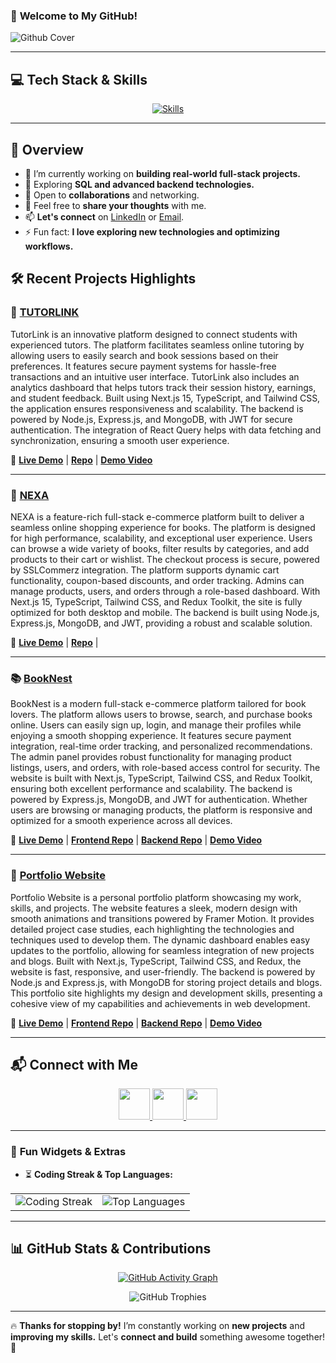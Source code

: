 ### 🚀 **Welcome to My GitHub!**

![Github Cover](./images/Banner-Github.gif)

---

## 💻 **Tech Stack & Skills**

<p align="center">
  <a href="#"><img src="https://skillicons.dev/icons?i=html,css,tailwind,js,ts,react,redux,next,nodejs,express,mongodb,postman,figma" alt="Skills" /></a>
</p>

---

## 🚀 **Overview**

- 🔭 I’m currently working on **building real-world full-stack projects.**
- 🌱 Exploring **SQL and advanced backend technologies.**
- 🤝 Open to **collaborations** and networking.
- 💬 Feel free to **share your thoughts** with me.
- 📫 **Let's connect** on [LinkedIn](https://www.linkedin.com/in/md-shakilhossain) or [Email](mailto:mrshakilhossain@outlook.com).
- ⚡ Fun fact: **I love exploring new technologies and optimizing workflows.**

## 🛠️ **Recent Projects Highlights**

### 🚀 [**TUTORLINK**](https://tutor-link-web.vercel.app)

TutorLink is an innovative platform designed to connect students with experienced tutors. The platform facilitates seamless online tutoring by allowing users to easily search and book sessions based on their preferences. It features secure payment systems for hassle-free transactions and an intuitive user interface. TutorLink also includes an analytics dashboard that helps tutors track their session history, earnings, and student feedback. Built using Next.js 15, TypeScript, and Tailwind CSS, the application ensures responsiveness and scalability. The backend is powered by Node.js, Express.js, and MongoDB, with JWT for secure authentication. The integration of React Query helps with data fetching and synchronization, ensuring a smooth user experience.

🔗 **[Live Demo](https://tutor-link-web.vercel.app)** | [**Repo**](https://github.com/Shakilofficial/tutor-link.git) | [**Demo Video**](https://drive.google.com/file/d/1N5F7j7pJMCdSdqy8DQcU_JiwhSq27-Mf/view)

---


### 🛒 [**NEXA**](https://ecom-nexa-web.vercel.app)
NEXA is a feature-rich full-stack e-commerce platform built to deliver a seamless online shopping experience for books. The platform is designed for high performance, scalability, and exceptional user experience. Users can browse a wide variety of books, filter results by categories, and add products to their cart or wishlist. The checkout process is secure, powered by SSLCommerz integration. The platform supports dynamic cart functionality, coupon-based discounts, and order tracking. Admins can manage products, users, and orders through a role-based dashboard. With Next.js 15, TypeScript, Tailwind CSS, and Redux Toolkit, the site is fully optimized for both desktop and mobile. The backend is built using Node.js, Express.js, MongoDB, and JWT, providing a robust and scalable solution.

🔗 **[Live Demo](https://ecom-nexa-web.vercel.app)** | [**Repo**](https://github.com/Shakilofficial/nextmart-client.git) |

---

### 📚 [**BookNest**](https://booknest-blond.vercel.app)

BookNest is a modern full-stack e-commerce platform tailored for book lovers. The platform allows users to browse, search, and purchase books online. Users can easily sign up, login, and manage their profiles while enjoying a smooth shopping experience. It features secure payment integration, real-time order tracking, and personalized recommendations. The admin panel provides robust functionality for managing product listings, users, and orders, with role-based access control for security. The website is built with Next.js, TypeScript, Tailwind CSS, and Redux Toolkit, ensuring both excellent performance and scalability. The backend is powered by Express.js, MongoDB, and JWT for authentication. Whether users are browsing or managing products, the platform is responsive and optimized for a smooth experience across all devices.

🔗 **[Live Demo](https://booknest-blond.vercel.app)** | [**Frontend Repo**](https://github.com/Shakilofficial/bookNest-client.git) | [**Backend Repo**](https://github.com/Shakilofficial/bookNest-server.git) | [**Demo Video**](https://drive.google.com/file/d/1GARhg0KL9KvNqonQexFuEd6hXiccUSi0/view)

---

### 🎨 [**Portfolio Website**](https://shakil-tawny.vercel.app)

Portfolio Website is a personal portfolio platform showcasing my work, skills, and projects. The website features a sleek, modern design with smooth animations and transitions powered by Framer Motion. It provides detailed project case studies, each highlighting the technologies and techniques used to develop them. The dynamic dashboard enables easy updates to the portfolio, allowing for seamless integration of new projects and blogs. Built with Next.js, TypeScript, Tailwind CSS, and Redux, the website is fast, responsive, and user-friendly. The backend is powered by Node.js and Express.js, with MongoDB for storing project details and blogs. This portfolio site highlights my design and development skills, presenting a cohesive view of my capabilities and achievements in web development.

🔗 **[Live Demo](https://shakil-tawny.vercel.app)** | [**Frontend Repo**](https://github.com/Shakilofficial/portfolio-client.git) | [**Backend Repo**](https://github.com/Shakilofficial/portfolio-server.git) | [**Demo Video**](https://drive.google.com/file/d/1G0u7BVb99tnnNps1LVl3K8pcsIBx8cnr/view)

---

## 📬 **Connect with Me**

<p align="center">
  <a href="https://www.facebook.com/iamshakilhossain">
    <img height="50" src="https://img.shields.io/badge/Facebook-1877F2?style=for-the-badge&logo=facebook&logoColor=white"/>
  </a>
  <a href="https://www.linkedin.com/in/md-shakilhossain">
    <img height="50" src="https://img.shields.io/badge/LinkedIn-0077B5?style=for-the-badge&logo=linkedin&logoColor=white"/>
  </a>
  <a href="mailto:mrshakilhossain@outlook.com">
    <img height="50" src="https://img.shields.io/badge/Email-D14836?style=for-the-badge&logo=gmail&logoColor=white"/>
  </a>
</p>

---

### 🎯 **Fun Widgets & Extras**

- ⏳ **Coding Streak & Top Languages:**

<div align="center">
  <table>
    <tr>
      <td>
        <img src="https://github-readme-streak-stats.herokuapp.com?user=Shakilofficial&theme=algolia&border_radius=5" alt="Coding Streak"/>
      </td>
      <td>
        <img src="https://github-readme-stats.vercel.app/api/top-langs/?username=Shakilofficial&layout=compact&theme=algolia" alt="Top Languages"/>
      </td>
    </tr>
  </table>
</div>

---

## 📊 **GitHub Stats & Contributions**

<p align="center">
  <a href="https://github.com/Shakilofficial">
    <img src="https://github-readme-activity-graph.vercel.app/graph?username=Shakilofficial&theme=algolia" alt="GitHub Activity Graph"/>
  </a>
</p>

<p align="center">
  <img src="https://github-profile-trophy.vercel.app/?username=Shakilofficial&theme=algolia&no-frame=true&margin-w=15" alt="GitHub Trophies" />
</p>

---

🔥 **Thanks for stopping by!** I’m constantly working on **new projects** and **improving my skills.** Let's **connect and build** something awesome together! 🚀

